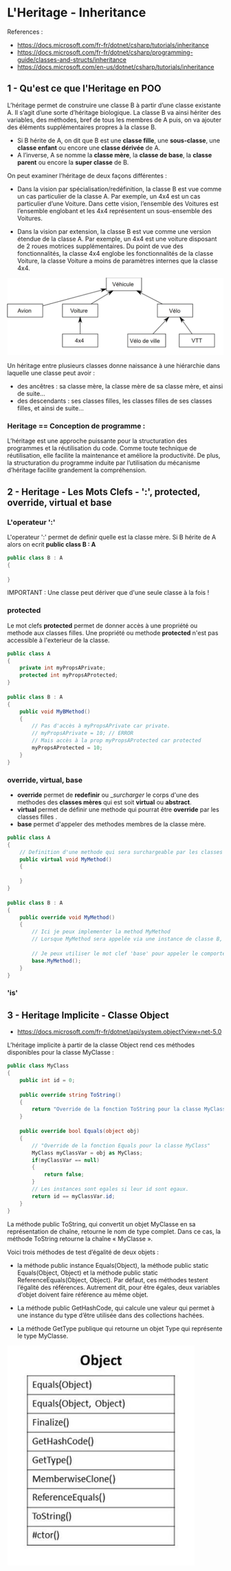 # L'Heritage - Inheritance

References : 

- https://docs.microsoft.com/fr-fr/dotnet/csharp/tutorials/inheritance
- https://docs.microsoft.com/fr-fr/dotnet/csharp/programming-guide/classes-and-structs/inheritance
- https://docs.microsoft.com/en-us/dotnet/csharp/tutorials/inheritance

## 1 - Qu'est ce que l'Heritage en POO

L’héritage permet de construire une classe B à partir d’une classe existante A. 
Il s’agit d’une sorte d’héritage biologique. La classe B va ainsi hériter des variables, des méthodes, bref de tous les membres de A puis, 
on va ajouter des éléments supplémentaires propres à la classe B.

- Si B hérite de A, on dit que B est une __classe fille__, une __sous-classe__, une __classe enfant__ ou encore une __classe dérivée__ de A.
- A l’inverse, A se nomme la __classe mère__, la __classe de base__, la __classe parent__ ou encore la __super classe__ de B.

On peut examiner l’héritage de deux façons différentes :

- Dans la vision par spécialisation/redéfinition, la classe B est vue comme un cas particulier de la classe A. Par exemple, un 4x4 est un cas particulier d’une Voiture. Dans cette vision, l’ensemble des Voitures est l’ensemble englobant et les 4x4 représentent un sous-ensemble des Voitures.

- Dans la vision par extension, la classe B est vue comme une version étendue de la classe A. Par exemple, un 4x4 est une voiture disposant de 2 roues motrices supplémentaires. Du point de vue des fonctionnalités, la classe 4x4 englobe les fonctionnalités de la classe Voiture, la classe Voiture a moins de paramètres internes que la classe 4x4.

![Exemple d'heritage - Les Vehicules](/02_-_L_Heritage/Annexes/Heritage_Vehicule.jpg)

Un héritage entre plusieurs classes donne naissance à une hiérarchie dans laquelle une classe peut avoir :
- des ancêtres : sa classe mère, la classe mère de sa classe mère, et ainsi de suite…
- des descendants : ses classes filles, les classes filles de ses classes filles, et ainsi de suite…

### Heritage == Conception de programme :
L’héritage est une approche puissante pour la structuration des programmes et la réutilisation du code. 
Comme toute technique de réutilisation, elle facilite la maintenance et améliore la productivité. 
De plus, la structuration du programme induite par l’utilisation du mécanisme d’héritage facilite grandement la compréhension. 

## 2 - Heritage - Les Mots Clefs - ':', protected, override, virtual et base

### L'operateur ':'

L'operateur ':' permet de definir quelle est la classe mère.
Si B hérite de A alors on ecrit __public class B : A__

```csharp
public class B : A
{

}
```
IMPORTANT : Une classe peut dériver que d'une seule classe à la fois !

### protected

Le mot clefs __protected__ permet de donner accès à une propriété ou methode aux classes filles.
Une propriété ou methode __protected__ n'est pas accessible à l'exterieur de la classe.

```csharp
public class A
{
    private int myPropsAPrivate;
    protected int myPropsAProtected;
}

public class B : A
{
    public void MyBMethod()
    {
        // Pas d'accès à myPropsAPrivate car private.
        // myPropsAPrivate = 10; // ERROR
        // Mais accès à la prop myPropsAProtected car protected
        myPropsAProtected = 10;
    }
}
```

### override, virtual, base

- __override__ permet de __redefinir__ ou __surcharger_ le corps d'une des methodes des __classes mères__ qui est soit __virtual__ ou __abstract__.
- __virtual__ permet de définir une methode qui pourrat être __override__ par les classes filles .
- __base__ permet d'appeler des methodes membres de la classe mère.

```csharp
public class A
{
    // Definition d'une methode qui sera surchargeable par les classes filles
    public virtual void MyMethod()
    {

    }
}

public class B : A
{
    public override void MyMethod()
    {
        // Ici je peux implementer la method MyMethod
        // Lorsque MyMethod sera appelée via une instance de classe B, ce sera cette implementation qui sera appelée.

        // Je peux utiliser le mot clef 'base' pour appeler le comportement de la classe mère
        base.MyMethod();
    }
}
```

### 'is'

## 3 - Heritage Implicite - Classe Object

- https://docs.microsoft.com/fr-fr/dotnet/api/system.object?view=net-5.0

L’héritage implicite à partir de la classe Object rend ces méthodes disponibles pour la classe MyClasse :

```csharp
public class MyClass
{
    public int id = 0;

    public override string ToString()
    {
        return "Override de la fonction ToString pour la classe MyClass";
    }

    public override bool Equals(object obj)
    {
        // "Override de la fonction Equals pour la classe MyClass"
        MyClass myClassVar = obj as MyClass;
        if(myClassVar == null)
        {
            return false;
        }
        // Les instances sont egales si leur id sont egaux.
        return id == myClassVar.id;
    }
}
```

La méthode public ToString, qui convertit un objet MyClasse en sa représentation de chaîne, retourne le nom de type complet. Dans ce cas, la méthode ToString retourne la chaîne « MyClasse ».

Voici trois méthodes de test d’égalité de deux objets :

-  la méthode public instance Equals(Object), la méthode public static Equals(Object, Object) et la méthode public static ReferenceEquals(Object, Object). Par défaut, ces méthodes testent l’égalité des références. Autrement dit, pour être égales, deux variables d’objet doivent faire référence au même objet.

- La méthode public GetHashCode, qui calcule une valeur qui permet à une instance du type d’être utilisée dans des collections hachées.

- La méthode GetType publique qui retourne un objet Type qui représente le type MyClasse.

![Heritage Implicite - Classe Object](/02_-_L_Heritage/Annexes/ClasseObject.jpg)

